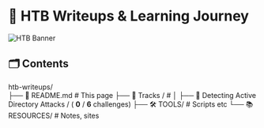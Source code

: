 # 🚀 HTB Writeups & Learning Journey

![HTB Banner](https://www.hackthebox.com/images/landingv3/mega-menu-logo-htb.svg)
## 🗂️ Contents

htb-writeups/  
├── 📖 README.md # This page
├── 🎯 Tracks / # 
│ ├── 🐧 Detecting Active Directory Attacks / ( **0** / **6** challenges) 
├── 🛠️ TOOLS/ # Scripts etc
└── 📚 RESOURCES/ # Notes, sites